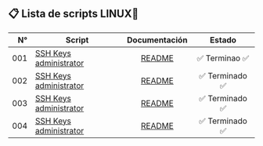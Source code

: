 ## 📋 Lista de scripts LINUX🐧

| N° | Script | Documentación | Estado |
|---:|---------------|:-------------:|:----:|
| 001|[SSH Keys administrator](000-user-check.sh) | [README](000-user-check.md) | ✅ Terminao ✅ |
| 002|[SSH Keys administrator](001-apt-upgrade.sh) | [README](001-apt-upgrade.md) | ✅ Terminado ✅ |
| 003|[SSH Keys administrator](002-mod-kernel.sh) | [README](002-mod-kernel.md) | ✅ Terminado ✅ |
| 004|[SSH Keys administrator](003-filesystem-disable.sh) | [README](003-filesystem-disable.md) | ✅ Terminado ✅ |